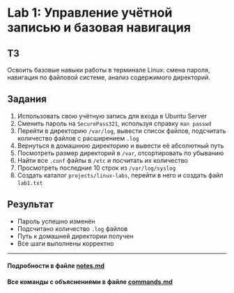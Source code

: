 # Lab 1: Управление учётной записью и базовая навигация

## ТЗ
Освоить базовые навыки работы в терминале Linux: смена пароля, навигация по файловой системе, анализ содержимого директорий.

## Задания

1. Использовать свою учётную запись для входа в Ubuntu Server
2. Сменить пароль на `SecurePass321`, используя справку `man passwd`
3. Перейти в директорию `/var/log`, вывести список файлов, подсчитать количество файлов с расширением `.log`
4. Вернуться в домашнюю директорию и вывести её абсолютный путь
5. Посмотреть размер директорий в `/var`, отсортировать по убыванию
6. Найти все `.conf` файлы в `/etc` и посчитать их количество
7. Просмотреть последние 10 строк из `/var/log/syslog`
8. Создать каталог `projects/linux-labs`, перейти в него и создать файл `lab1.txt`

## Результат
- Пароль успешно изменён
- Подсчитано количество `.log` файлов
- Путь к домашней директории получен
- Все шаги выполнены корректно

* * *

#### Подробности в файле [notes.md](notes.md)
#### Все команды с объяснениями в файле [commands.md](commands.md)
